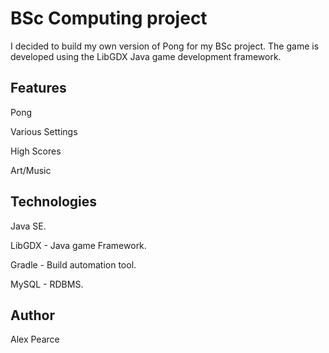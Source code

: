

# BSc Computing project

I decided to build my own version of Pong for my BSc project.
The game is developed using the LibGDX Java game development framework.

## Features

Pong

Various Settings

High Scores

Art/Music


## Technologies

Java SE.

LibGDX - Java game Framework.

Gradle - Build automation tool.

MySQL - RDBMS.

## Author

Alex Pearce
